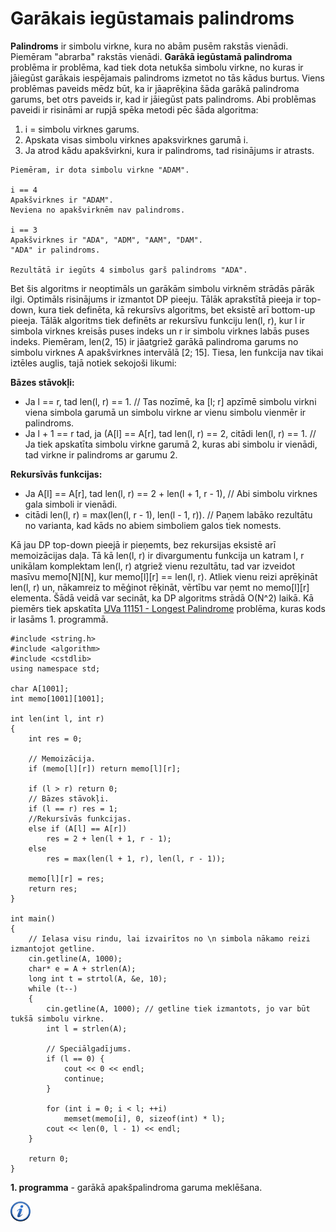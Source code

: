# Garākais iegūstamais palindroms

**Palindroms** ir simbolu virkne, kura no abām pusēm rakstās vienādi. Piemēram "abrarba" rakstās vienādi. **Garākā iegūstamā palindroma** problēma ir problēma, kad tiek dota netukša simbolu virkne, no kuras ir jāiegūst garākais iespējamais palindroms izmetot no tās kādus burtus. Viens problēmas paveids mēdz būt, ka ir jāaprēķina šāda garākā palindroma garums, bet otrs paveids ir, kad ir jāiegūst pats palindroms. Abi problēmas paveidi ir risināmi ar rupjā spēka metodi pēc šāda algoritma:

1. i = simbolu virknes garums.
1. Apskata visas simbolu virknes apaksvirknes garumā i.
1. Ja atrod kādu apakšvirkni, kura ir palindroms, tad risinājums ir atrasts.

```
Piemēram, ir dota simbolu virkne "ADAM".

i == 4
Apakšvirknes ir "ADAM".
Neviena no apakšvirknēm nav palindroms.

i == 3
Apakšvirknes ir "ADA", "ADM", "AAM", "DAM".
"ADA" ir palindroms.

Rezultātā ir iegūts 4 simbolus garš palindroms "ADA".
```

Bet šis algoritms ir neoptimāls un garākām simbolu virknēm strādās pārāk ilgi. Optimāls risinājums ir izmantot DP pieeju. Tālāk aprakstītā pieeja ir top-down, kura tiek definēta, kā rekursīvs algoritms, bet eksistē arī bottom-up pieeja. Tālāk algoritms tiek definēts ar rekursīvu funkciju len(l, r), kur l ir simbola virknes kreisās puses indeks un r ir simbolu virknes labās puses indeks. Piemēram, len(2, 15) ir jāatgriež garākā palindroma garums no simbolu virknes A apakšvirknes intervālā [2; 15]. Tiesa, len funkcija nav tikai iztēles auglis, tajā notiek sekojoši likumi:

**Bāzes stāvokļi:**

- Ja l == r, tad len(l, r) == 1. // Tas nozīmē, ka [l; r] apzīmē simbolu virkni viena simbola garumā un simbolu virkne ar vienu simbolu vienmēr ir palindroms.
- Ja l + 1 == r tad, ja (A[l] == A[r], tad len(l, r) == 2, citādi len(l, r) == 1. // Ja tiek apskatīta simbolu virkne garumā 2, kuras abi simbolu ir vienādi, tad virkne ir palindroms ar garumu 2.

**Rekursīvās funkcijas:**

- Ja A[l] == A[r], tad len(l, r) == 2 + len(l + 1, r - 1), // Abi simbolu virknes gala simboli ir vienādi.
- citādi len(l, r) = max(len(l, r - 1), len(l - 1, r)). // Paņem labāko rezultātu no varianta, kad kāds no abiem simboliem galos tiek nomests.


Kā jau DP top-down pieejā ir pieņemts, bez rekursijas eksistē arī memoizācijas daļa. Tā kā len(l, r) ir divargumentu funkcija un katram l, r unikālam komplektam len(l, r) atgriež vienu rezultātu, tad var izveidot masīvu memo[N][N], kur memo[l][r] == len(l, r). Atliek vienu reizi aprēķināt len(l, r) un, nākamreiz to mēģinot rēķināt, vērtību var ņemt no memo[l][r] elementa. Šādā veidā var secināt, ka DP algoritms strādā O(N^2) laikā. Kā piemērs tiek apskatīta <a href="http://uva.onlinejudge.org/index.php?option=com_onlinejudge&Itemid=8&category=23&page=show_problem&problem=2092" target="_blank">UVa 11151 - Longest Palindrome</a> problēma, kuras kods ir lasāms 1. programmā.

```#include <iostream>
#include <string.h>
#include <algorithm>
#include <cstdlib>
using namespace std;

char A[1001];
int memo[1001][1001];

int len(int l, int r)
{
    int res = 0;

    // Memoizācija.
    if (memo[l][r]) return memo[l][r];

    if (l > r) return 0;
    // Bāzes stāvokļi.
    if (l == r) res = 1;
    //Rekursīvās funkcijas.
    else if (A[l] == A[r])
        res = 2 + len(l + 1, r - 1);
    else
        res = max(len(l + 1, r), len(l, r - 1));

    memo[l][r] = res;
    return res;
}

int main()
{
    // Ielasa visu rindu, lai izvairītos no \n simbola nākamo reizi izmantojot getline.
    cin.getline(A, 1000);
    char* e = A + strlen(A);
    long int t = strtol(A, &e, 10);
    while (t--)
    {
        cin.getline(A, 1000); // getline tiek izmantots, jo var būt tukšā simbolu virkne.
        int l = strlen(A);

        // Speciālgadījums.
        if (l == 0) {
            cout << 0 << endl;
            continue;
        }

        for (int i = 0; i < l; ++i)
            memset(memo[i], 0, sizeof(int) * l);
        cout << len(0, l - 1) << endl;
    }

    return 0;
}
```


**1. programma** - garākā apakšpalindroma garuma meklēšana.


<a href="http://en.wikipedia.org/wiki/Quicksort" target="_blank">![Vairāk informācija](/media/theory/information.png)</a>